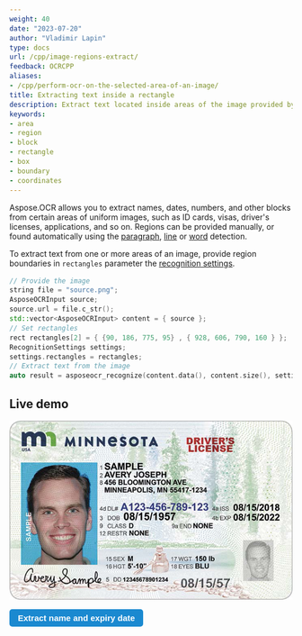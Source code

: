 ```yaml
---
weight: 40
date: "2023-07-20"
author: "Vladimir Lapin"
type: docs
url: /cpp/image-regions-extract/
feedback: OCRCPP
aliases:
- /cpp/perform-ocr-on-the-selected-area-of-an-image/
title: Extracting text inside a rectangle
description: Extract text located inside areas of the image provided by coordinates.
keywords:
- area
- region
- block
- rectangle
- box
- boundary
- coordinates
---
```


<style>
	button {
		cursor: pointer;
		margin-right: 20px;
		padding: 7px 15px;
		border: none;
		border-radius: 5px;
		background-color: #1a89d0;
		font-weight: 700;
		font-size: 15px;
		color: #ffffff;
	}

	button:hover {
		background-color: #3071a9;
	}

	button:focus {
		outline: none;
	}

	#sample {
		position: relative;
	}

	#sample > div {
		position: absolute;
		display: none;
		border: dashed 1px #de4444;
		background-color: rgba(222,68,68,0.2);
	}

	#dl-name {
		top: 101px;
		left: 231px;
		width: 430px;
		height: 42px;
	}

	#dl-exp {
		top: 224px;
		left: 546px;
		width: 123px;
		height: 26px;
	}

	#results {
		display: none;
		max-width: 50%;
	}
</style>

Aspose.OCR allows you to extract names, dates, numbers, and other blocks from certain areas of uniform images, such as ID cards, visas, driver's licenses, applications, and so on. Regions can be provided manually, or found automatically using the [paragraph](/ocr/cpp/image-regions-paragraph-find/), [line](/ocr/cpp/image-regions-line-find/) or [word](/ocr/cpp/image-regions-word-find/) detection.

To extract text from one or more areas of an image, provide region boundaries in `rectangles` parameter the [recognition settings](/ocr/cpp/settings/).

```cpp
// Provide the image
string file = "source.png";
AsposeOCRInput source;
source.url = file.c_str();
std::vector<AsposeOCRInput> content = { source };
// Set rectangles
rect rectangles[2] = { {90, 186, 775, 95} , { 928, 606, 790, 160 } };
RecognitionSettings settings;
settings.rectangles = rectangles;
// Extract text from the image
auto result = asposeocr_recognize(content.data(), content.size(), settings);
```

## Live demo

<div id="sample">
	<img src="dl.png" alt="Driver's license" />
	<div id="dl-name"></div>
	<div id="dl-exp"></div>
</div>

<button onclick="extract(this)">Extract name and expiry date</button>

<script>
	function extract(obj)
	{
		$("#sample > div").show(200);
		$("#results").show(200);
	}
</script>

<table id="results">
	<tr>
		<th>Block</th>
		<th>Coordinates</th>
		<th>Extracted text</th>
	</tr>
	<tr>
		<td>Name</td>
		<td>{X=231, Y=101, Width=430, Height=42}</td>
		<td>SAMPLE<br />AVERY JOSEPH</td>
	</tr>
	<tr>
		<td>Expiry date</td>
		<td>{X=546, Y=224, Width=123, Height=26}</td>
		<td>08/15/2022</td>
	</tr>
</table>
